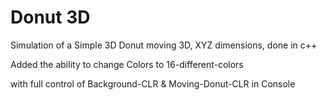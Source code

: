 # Donut 3D

Simulation of a Simple 3D Donut moving 3D, XYZ dimensions, done in c++


Added the ability to change Colors to 16-different-colors


with full control of Background-CLR & Moving-Donut-CLR in Console
